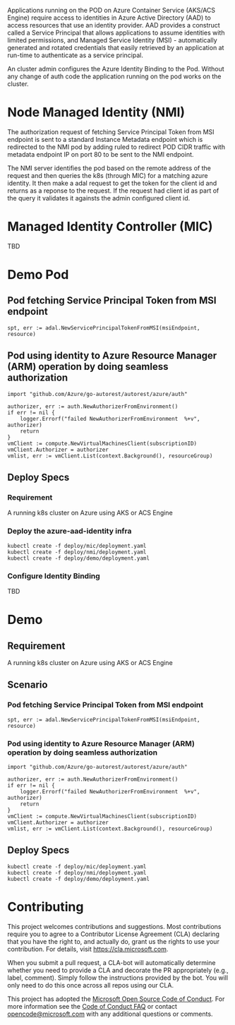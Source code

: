 Applications running on the POD on Azure Container Service (AKS/ACS Engine) require access to identities in Azure Active Directory (AAD) to access resources that use an identity provider. AAD provides a construct called a Service Principal that allows applications to assume identities with limited permissions, and Managed Service Identity (MSI) - automatically generated and rotated credentials that easily retrieved by an application at run-time to authenticate as a service principal. 

An cluster admin configures the Azure Identity Binding to the Pod. Without any change of auth code the application running on the pod works on the cluster.

# Node Managed Identity (NMI)
The authorization request of fetching Service Principal Token from MSI endpoint is sent to a standard Instance Metadata endpoint which is redirected to the NMI pod by adding ruled to redirect POD CIDR traffic with metadata endpoint IP on port 80 to be sent to the NMI endpoint. 

The NMI server identifies the pod based on the remote address of the request and then queries the k8s (through MIC) for a matching azure identity. It then make a adal request to get the token for the client id and returns as a reponse to the request. If the request had client id as part of the query it validates it againsts the admin configured client id.

# Managed Identity Controller (MIC)
TBD

# Demo Pod 

## Pod fetching Service Principal Token from MSI endpoint 
```
spt, err := adal.NewServicePrincipalTokenFromMSI(msiEndpoint, resource)
```

## Pod using identity to Azure Resource Manager (ARM) operation by doing seamless authorization 
```
import "github.com/Azure/go-autorest/autorest/azure/auth"

authorizer, err := auth.NewAuthorizerFromEnvironment()
if err != nil {
	logger.Errorf("failed NewAuthorizerFromEnvironment  %+v", authorizer)
	return
}
vmClient := compute.NewVirtualMachinesClient(subscriptionID)
vmClient.Authorizer = authorizer
vmlist, err := vmClient.List(context.Background(), resourceGroup)
```

## Deploy Specs

### Requirement 
A running k8s cluster on Azure using AKS or ACS Engine 

### Deploy the azure-aad-identity infra 
```
kubectl create -f deploy/mic/deployment.yaml
kubectl create -f deploy/nmi/deployment.yaml
kubectl create -f deploy/demo/deployment.yaml
```
### Configure Identity Binding 
TBD

# Demo
## Requirement 
A running k8s cluster on Azure using AKS or ACS Engine 

## Scenario 
### Pod fetching Service Principal Token from MSI endpoint 
```
spt, err := adal.NewServicePrincipalTokenFromMSI(msiEndpoint, resource)
```

### Pod using identity to Azure Resource Manager (ARM) operation by doing seamless authorization 
```
import "github.com/Azure/go-autorest/autorest/azure/auth"

authorizer, err := auth.NewAuthorizerFromEnvironment()
if err != nil {
	logger.Errorf("failed NewAuthorizerFromEnvironment  %+v", authorizer)
	return
}
vmClient := compute.NewVirtualMachinesClient(subscriptionID)
vmClient.Authorizer = authorizer
vmlist, err := vmClient.List(context.Background(), resourceGroup)
```

## Deploy Specs
```
kubectl create -f deploy/mic/deployment.yaml
kubectl create -f deploy/nmi/deployment.yaml
kubectl create -f deploy/demo/deployment.yaml
```
# Contributing

This project welcomes contributions and suggestions.  Most contributions require you to agree to a
Contributor License Agreement (CLA) declaring that you have the right to, and actually do, grant us
the rights to use your contribution. For details, visit https://cla.microsoft.com.

When you submit a pull request, a CLA-bot will automatically determine whether you need to provide
a CLA and decorate the PR appropriately (e.g., label, comment). Simply follow the instructions
provided by the bot. You will only need to do this once across all repos using our CLA.

This project has adopted the [Microsoft Open Source Code of Conduct](https://opensource.microsoft.com/codeofconduct/).
For more information see the [Code of Conduct FAQ](https://opensource.microsoft.com/codeofconduct/faq/) or
contact [opencode@microsoft.com](mailto:opencode@microsoft.com) with any additional questions or comments.
